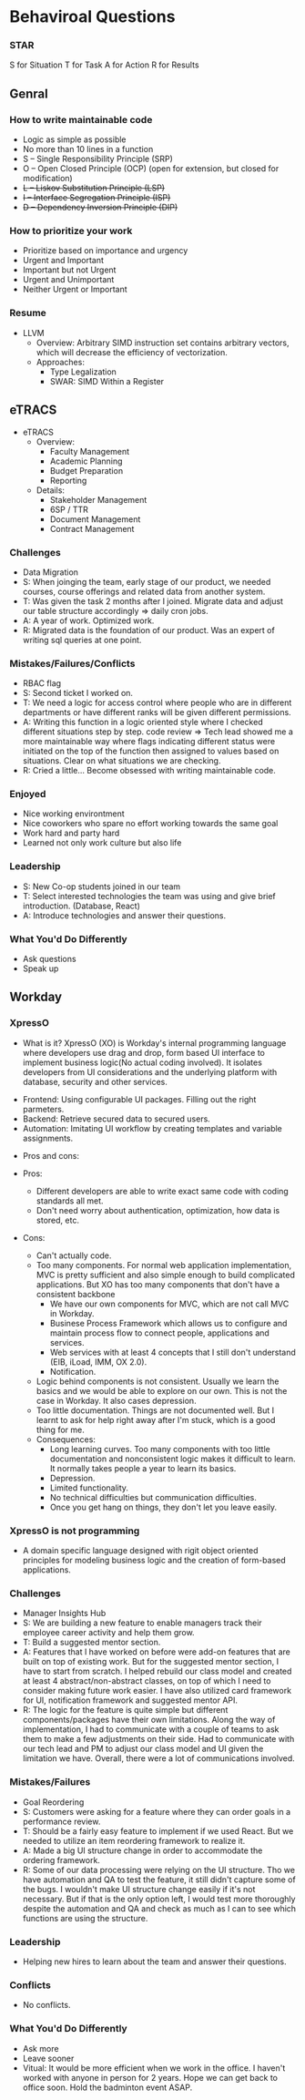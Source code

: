 # Behaviroal Questions

### STAR
S for Situation
T for Task
A for Action
R for Results

## Genral

### How to write maintainable code
* Logic as simple as possible
* No more than 10 lines in a function
* S – Single Responsibility Principle (SRP)
* O – Open Closed Principle (OCP) (open for extension, but closed for modification)
* ~~L – Liskov Substitution Principle (LSP)~~
* ~~I – Interface Segregation Principle (ISP)~~
* ~~D – Dependency Inversion Principle (DIP)~~


### How to prioritize your work
* Prioritize based on importance and urgency
* Urgent and Important
* Important but not Urgent
* Urgent and Unimportant
* Neither Urgent or Important

### Resume
* LLVM
    - Overview: Arbitrary SIMD instruction set contains arbitrary vectors, which will decrease the efficiency of vectorization.
    - Approaches:
        - Type Legalization
        - SWAR: SIMD Within a Register

## eTRACS
* eTRACS
    - Overview:
        - Faculty Management
        - Academic Planning
        - Budget Preparation
        - Reporting
    - Details:
        - Stakeholder Management
        - 6SP / TTR
        - Document Management
        - Contract Management

### Challenges
* Data Migration
* S: When joinging the team, early stage of our product, we needed courses, course offerings and related data from another system.
* T: Was given the task 2 months after I joined. Migrate data and adjust our table structure accordingly => daily cron jobs.
* A: A year of work. Optimized work.
* R: Migrated data is the foundation of our product. Was an expert of writing sql queries at one point.

### Mistakes/Failures/Conflicts
* RBAC flag
* S: Second ticket I worked on.
* T: We need a logic for access control where people who are in different departments or have different ranks will be given different permissions.
* A: Writing this function in a logic oriented style where I checked different situations step by step. code review => Tech lead showed me a more maintainable way where flags indicating different status were initiated on the top of the function then assigned to values based on situations. Clear on what situations we are checking.
* R: Cried a little... Become obsessed with writing maintainable code.

### Enjoyed
* Nice working environtment
* Nice coworkers who spare no effort working towards the same goal
* Work hard and party hard
* Learned not only work culture but also life

### Leadership
* S: New Co-op students joined in our team
* T: Select interested technologies the team was using and give brief introduction. (Database, React)
* A: Introduce technologies and answer their questions.

### What You'd Do Differently
* Ask questions
* Speak up



## Workday

### XpressO
* What is it? XpressO (XO) is Workday's internal programming language where developers use drag and drop, form based UI interface to implement business logic(No actual coding involved). It isolates developers from UI considerations and the underlying platform with database, security and other services.
- Frontend: Using configurable UI packages. Filling out the right parmeters.
- Backend: Retrieve secured data to secured users.
- Automation: Imitating UI workflow by creating templates and variable assignments.

* Pros and cons:
- Pros:
    - Different developers are able to write exact same code with coding standards all met.
    - Don't need worry about authentication, optimization, how data is stored, etc.

- Cons:
    - Can't actually code.
    - Too many components. For normal web application implementation, MVC is pretty sufficient and also simple enough to build complicated applications. But XO has too many components that don't have a consistent backbone
        - We have our own components for MVC, which are not call MVC in Workday.
        - Businese Process Framework which allows us to configure and maintain process flow to connect people, applications and services.
        - Web services with at least 4 concepts that I still don't understand (EIB, iLoad, IMM, OX 2.0).
        - Notification.
    - Logic behind components is not consistent. Usually we learn the basics and we would be able to explore on our own. This is not the case in Workday. It also cases depression.
    - Too little documentation. Things are not documented well. But I learnt to ask for help right away after I'm stuck, which is a good thing for me.
    - Consequences:
        - Long learning curves. Too many components with too little documentation and nonconsistent logic makes it difficult to learn. It normally takes people a year to learn its basics.
        - Depression.
        - Limited functionality.
        - No technical difficulties but communication difficulties.
        - Once you get hang on things, they don't let you leave easily.
### XpressO is not programming
* A domain specific language designed with rigit object oriented principles for modeling business logic and the creation of form-based applications.


### Challenges
* Manager Insights Hub
* S: We are building a new feature to enable managers track their employee career activity and help them grow.
* T: Build a suggested mentor section.
* A: Features that I have worked on before were add-on features that are built on top of existing work. But for the suggested mentor section, I have to start from scratch. I helped rebuild our class model and created at least 4 abstract/non-abstract classes, on top of which I need to consider making future work easier. I have also utilized card framework for UI, notification framework and suggested mentor API.
* R: The logic for the feature is quite simple but different components/packages have their own limitations. Along the way of implementation, I had to communicate with a couple of teams to ask them to make a few adjustments on their side. Had to communicate with our tech lead and PM to adjust our class model and UI given the limitation we have. Overall, there were a lot of communications involved.

### Mistakes/Failures
* Goal Reordering
* S: Customers were asking for a feature where they can order goals in a performance review.
* T: Should be a fairly easy feature to implement if we used React. But we needed to utilize an item reordering framework to realize it.
* A: Made a big UI structure change in order to accommodate the ordering framework.
* R: Some of our data processing were relying on the UI structure. Tho we have automation and QA to test the feature, it still didn't capture some of the bugs. I wouldn't make UI structure change easily if it's not necessary. But if that is the only option left, I would test more thoroughly despite the automation and QA and check as much as I can to see which functions are using the structure.

### Leadership
* Helping new hires to learn about the team and answer their questions.

### Conflicts
* No conflicts.

### What You'd Do Differently
* Ask more
* Leave sooner
* Vitual: It would be more efficient when we work in the office. I haven't worked with anyone in person for 2 years. Hope we can get back to office soon. Hold the badminton event ASAP.